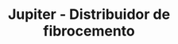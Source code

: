 ---
title: "Jupiter - Distribuidor de fibrocemento"
url: /ramos-mejia/jupiter-distribuidor-de-fibrocemento/
shop: Allgemein
---